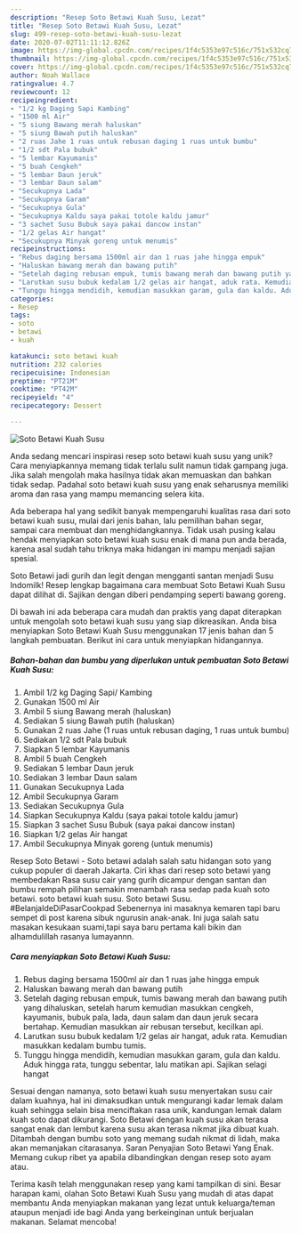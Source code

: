 ```yaml
---
description: "Resep Soto Betawi Kuah Susu, Lezat"
title: "Resep Soto Betawi Kuah Susu, Lezat"
slug: 499-resep-soto-betawi-kuah-susu-lezat
date: 2020-07-02T11:11:12.826Z
image: https://img-global.cpcdn.com/recipes/1f4c5353e97c516c/751x532cq70/soto-betawi-kuah-susu-foto-resep-utama.jpg
thumbnail: https://img-global.cpcdn.com/recipes/1f4c5353e97c516c/751x532cq70/soto-betawi-kuah-susu-foto-resep-utama.jpg
cover: https://img-global.cpcdn.com/recipes/1f4c5353e97c516c/751x532cq70/soto-betawi-kuah-susu-foto-resep-utama.jpg
author: Noah Wallace
ratingvalue: 4.7
reviewcount: 12
recipeingredient:
- "1/2 kg Daging Sapi Kambing"
- "1500 ml Air"
- "5 siung Bawang merah haluskan"
- "5 siung Bawah putih haluskan"
- "2 ruas Jahe 1 ruas untuk rebusan daging 1 ruas untuk bumbu"
- "1/2 sdt Pala bubuk"
- "5 lembar Kayumanis"
- "5 buah Cengkeh"
- "5 lembar Daun jeruk"
- "3 lembar Daun salam"
- "Secukupnya Lada"
- "Secukupnya Garam"
- "Secukupnya Gula"
- "Secukupnya Kaldu saya pakai totole kaldu jamur"
- "3 sachet Susu Bubuk saya pakai dancow instan"
- "1/2 gelas Air hangat"
- "Secukupnya Minyak goreng untuk menumis"
recipeinstructions:
- "Rebus daging bersama 1500ml air dan 1 ruas jahe hingga empuk"
- "Haluskan bawang merah dan bawang putih"
- "Setelah daging rebusan empuk, tumis bawang merah dan bawang putih yang dihaluskan, setelah harum kemudian masukkan cengkeh, kayumanis, bubuk pala, lada, daun salam dan daun jeruk secara bertahap. Kemudian masukkan air rebusan tersebut, kecilkan api."
- "Larutkan susu bubuk kedalam 1/2 gelas air hangat, aduk rata. Kemudian masukkan kedalam bumbu tumis."
- "Tunggu hingga mendidih, kemudian masukkan garam, gula dan kaldu. Aduk hingga rata, tunggu sebentar, lalu matikan api. Sajikan selagi hangat"
categories:
- Resep
tags:
- soto
- betawi
- kuah

katakunci: soto betawi kuah 
nutrition: 232 calories
recipecuisine: Indonesian
preptime: "PT21M"
cooktime: "PT42M"
recipeyield: "4"
recipecategory: Dessert

---
```



![Soto Betawi Kuah Susu](https://img-global.cpcdn.com/recipes/1f4c5353e97c516c/751x532cq70/soto-betawi-kuah-susu-foto-resep-utama.jpg)

Anda sedang mencari inspirasi resep soto betawi kuah susu yang unik? Cara menyiapkannya memang tidak terlalu sulit namun tidak gampang juga. Jika salah mengolah maka hasilnya tidak akan memuaskan dan bahkan tidak sedap. Padahal soto betawi kuah susu yang enak seharusnya memiliki aroma dan rasa yang mampu memancing selera kita.

Ada beberapa hal yang sedikit banyak mempengaruhi kualitas rasa dari soto betawi kuah susu, mulai dari jenis bahan, lalu pemilihan bahan segar, sampai cara membuat dan menghidangkannya. Tidak usah pusing kalau hendak menyiapkan soto betawi kuah susu enak di mana pun anda berada, karena asal sudah tahu triknya maka hidangan ini mampu menjadi sajian spesial.

Soto Betawi jadi gurih dan legit dengan mengganti santan menjadi Susu Indomilk! Resep lengkap bagaimana cara membuat Soto Betawi Kuah Susu dapat dilihat di. Sajikan dengan diberi pendamping seperti bawang goreng.


Di bawah ini ada beberapa cara mudah dan praktis yang dapat diterapkan untuk mengolah soto betawi kuah susu yang siap dikreasikan. Anda bisa menyiapkan Soto Betawi Kuah Susu menggunakan 17 jenis bahan dan 5 langkah pembuatan. Berikut ini cara untuk menyiapkan hidangannya.

<!--inarticleads1-->

##### Bahan-bahan dan bumbu yang diperlukan untuk pembuatan Soto Betawi Kuah Susu:

1. Ambil 1/2 kg Daging Sapi/ Kambing
1. Gunakan 1500 ml Air
1. Ambil 5 siung Bawang merah (haluskan)
1. Sediakan 5 siung Bawah putih (haluskan)
1. Gunakan 2 ruas Jahe (1 ruas untuk rebusan daging, 1 ruas untuk bumbu)
1. Sediakan 1/2 sdt Pala bubuk
1. Siapkan 5 lembar Kayumanis
1. Ambil 5 buah Cengkeh
1. Sediakan 5 lembar Daun jeruk
1. Sediakan 3 lembar Daun salam
1. Gunakan Secukupnya Lada
1. Ambil Secukupnya Garam
1. Sediakan Secukupnya Gula
1. Siapkan Secukupnya Kaldu (saya pakai totole kaldu jamur)
1. Siapkan 3 sachet Susu Bubuk (saya pakai dancow instan)
1. Siapkan 1/2 gelas Air hangat
1. Ambil Secukupnya Minyak goreng (untuk menumis)


Resep Soto Betawi - Soto betawi adalah salah satu hidangan soto yang cukup populer di daerah Jakarta. Ciri khas dari resep soto betawi yang membedakan Rasa susu cair yang gurih dicampur dengan santan dan bumbu rempah pilihan semakin menambah rasa sedap pada kuah soto betawi. soto betawi kuah susu. Soto betawi Susu. #BelanjaIdeDiPasarCookpad Sebenernya ini masaknya kemaren tapi baru sempet di post karena sibuk ngurusin anak-anak. Ini juga salah satu masakan kesukaan suami,tapi saya baru pertama kali bikin dan alhamdulillah rasanya lumayannn. 

<!--inarticleads2-->

##### Cara menyiapkan Soto Betawi Kuah Susu:

1. Rebus daging bersama 1500ml air dan 1 ruas jahe hingga empuk
1. Haluskan bawang merah dan bawang putih
1. Setelah daging rebusan empuk, tumis bawang merah dan bawang putih yang dihaluskan, setelah harum kemudian masukkan cengkeh, kayumanis, bubuk pala, lada, daun salam dan daun jeruk secara bertahap. Kemudian masukkan air rebusan tersebut, kecilkan api.
1. Larutkan susu bubuk kedalam 1/2 gelas air hangat, aduk rata. Kemudian masukkan kedalam bumbu tumis.
1. Tunggu hingga mendidih, kemudian masukkan garam, gula dan kaldu. Aduk hingga rata, tunggu sebentar, lalu matikan api. Sajikan selagi hangat


Sesuai dengan namanya, soto betawi kuah susu menyertakan susu cair dalam kuahnya, hal ini dimaksudkan untuk mengurangi kadar lemak dalam kuah sehingga selain bisa menciftakan rasa unik, kandungan lemak dalam kuah soto dapat dikurangi. Soto Betawi dengan kuah susu akan terasa sangat enak dan lembut karena susu akan terasa nikmat jika dibuat kuah. Ditambah dengan bumbu soto yang memang sudah nikmat di lidah, maka akan memanjakan citarasanya. Saran Penyajian Soto Betawi Yang Enak. Memang cukup ribet ya apabila dibandingkan dengan resep soto ayam atau. 

Terima kasih telah menggunakan resep yang kami tampilkan di sini. Besar harapan kami, olahan Soto Betawi Kuah Susu yang mudah di atas dapat membantu Anda menyiapkan makanan yang lezat untuk keluarga/teman ataupun menjadi ide bagi Anda yang berkeinginan untuk berjualan makanan. Selamat mencoba!
